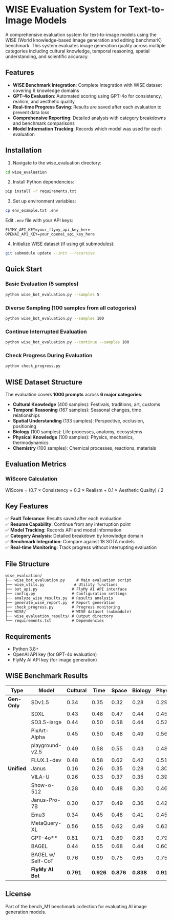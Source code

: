 # WISE Evaluation System for Text-to-Image Models

A comprehensive evaluation system for text-to-image models using the WISE (World knowledge-based Image generation and editing benchmarK) benchmark. This system evaluates image generation quality across multiple categories including cultural knowledge, temporal reasoning, spatial understanding, and scientific accuracy.

## Features

- **WISE Benchmark Integration**: Complete integration with WISE dataset covering 6 knowledge domains
- **GPT-4o Evaluation**: Automated scoring using GPT-4o for consistency, realism, and aesthetic quality
- **Real-time Progress Saving**: Results are saved after each evaluation to prevent data loss
- **Comprehensive Reporting**: Detailed analysis with category breakdowns and benchmark comparisons
- **Model Information Tracking**: Records which model was used for each evaluation

## Installation

1. Navigate to the wise_evaluation directory:
```bash
cd wise_evaluation
```

2. Install Python dependencies:
```bash
pip install -r requirements.txt
```

3. Set up environment variables:
```bash
cp env_example.txt .env
```

Edit `.env` file with your API keys:
```
FLYMY_API_KEY=your_flymy_api_key_here
OPENAI_API_KEY=your_openai_api_key_here
```

4. Initialize WISE dataset (if using git submodules):
```bash
git submodule update --init --recursive
```

## Quick Start

### Basic Evaluation (5 samples)
```bash
python wise_bot_evaluation.py --samples 5
```

### Diverse Sampling (100 samples from all categories)
```bash
python wise_bot_evaluation.py --samples 100
```

### Continue Interrupted Evaluation
```bash
python wise_bot_evaluation.py --continue --samples 100
```

### Check Progress During Evaluation
```bash
python check_progress.py
```

## WISE Dataset Structure

The evaluation covers **1000 prompts** across **6 major categories**:

- **Cultural Knowledge** (400 samples): Festivals, traditions, art, customs
- **Temporal Reasoning** (167 samples): Seasonal changes, time relationships
- **Spatial Understanding** (133 samples): Perspective, occlusion, positioning  
- **Biology** (100 samples): Life processes, anatomy, ecosystems
- **Physical Knowledge** (100 samples): Physics, mechanics, thermodynamics
- **Chemistry** (100 samples): Chemical processes, reactions, materials

## Evaluation Metrics

### WiScore Calculation
WiScore = (0.7 × Consistency + 0.2 × Realism + 0.1 × Aesthetic Quality) / 2

## Key Features

✅ **Fault Tolerance**: Results saved after each evaluation  
✅ **Resume Capability**: Continue from any interruption point  
✅ **Model Tracking**: Records API and model information  
✅ **Category Analysis**: Detailed breakdown by knowledge domain  
✅ **Benchmark Integration**: Compare against 18 SOTA models  
✅ **Real-time Monitoring**: Track progress without interrupting evaluation

## File Structure

```
wise_evaluation/
├── wise_bot_evaluation.py     # Main evaluation script
├── wise_utils.py             # Utility functions
├── bot_api.py               # FlyMy AI API interface
├── config.py                # Configuration settings
├── analyze_wise_results.py  # Results analysis
├── generate_wise_report.py  # Report generation
├── check_progress.py        # Progress monitoring
├── WISE/                    # WISE dataset (submodule)
├── wise_evaluation_results/ # Output directory
└── requirements.txt         # Dependencies
```

## Requirements

- Python 3.8+
- OpenAI API key (for GPT-4o evaluation)
- FlyMy AI API key (for image generation)

## WISE Benchmark Results

| Type | Model | Cultural | Time | Space | Biology | Physics | Chemistry | Overall |
|------|-------|----------|------|-------|---------|---------|-----------|---------|
| **Gen-Only** | SDv1.5 | 0.34 | 0.35 | 0.32 | 0.28 | 0.29 | 0.21 | **0.32** |
| | SDXL | 0.43 | 0.48 | 0.47 | 0.44 | 0.45 | 0.27 | **0.43** |
| | SD3.5-large | 0.44 | 0.50 | 0.58 | 0.44 | 0.52 | 0.31 | **0.46** |
| | PixArt-Alpha | 0.45 | 0.50 | 0.48 | 0.49 | 0.56 | 0.34 | **0.47** |
| | playground-v2.5 | 0.49 | 0.58 | 0.55 | 0.43 | 0.48 | 0.33 | **0.49** |
| | FLUX.1-dev | 0.48 | 0.58 | 0.62 | 0.42 | 0.51 | 0.35 | **0.50** |
| **Unified** | Janus | 0.16 | 0.26 | 0.35 | 0.28 | 0.30 | 0.14 | **0.23** |
| | VILA-U | 0.26 | 0.33 | 0.37 | 0.35 | 0.39 | 0.23 | **0.31** |
| | Show-o-512 | 0.28 | 0.40 | 0.48 | 0.30 | 0.46 | 0.30 | **0.35** |
| | Janus-Pro-7B | 0.30 | 0.37 | 0.49 | 0.36 | 0.42 | 0.26 | **0.35** |
| | Emu3 | 0.34 | 0.45 | 0.48 | 0.41 | 0.45 | 0.27 | **0.39** |
| | MetaQuery-XL | 0.56 | 0.55 | 0.62 | 0.49 | 0.63 | 0.41 | **0.55** |
| | GPT-4o** | 0.81 | 0.71 | 0.89 | 0.83 | 0.79 | 0.74 | **0.80** |
| | BAGEL | 0.44 | 0.55 | 0.68 | 0.44 | 0.60 | 0.39 | **0.52** |
| | BAGEL w/ Self-CoT | 0.76 | 0.69 | 0.75 | 0.65 | 0.75 | 0.58 | **0.70** |
| | **FlyMy AI Bot** | **0.791** | **0.926** | **0.876** | **0.838** | **0.910** | **0.841** | **0.864** | 


## License

Part of the bench_M1 benchmark collection for evaluating AI image generation models. 